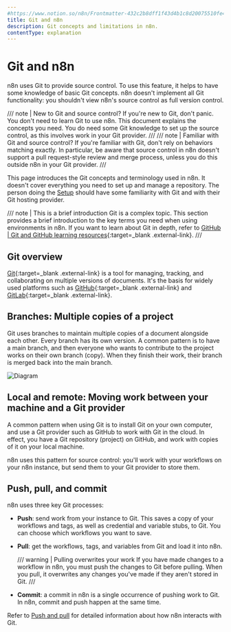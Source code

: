 ```yaml
---
#https://www.notion.so/n8n/Frontmatter-432c2b8dff1f43d4b1c8d20075510fe4
title: Git and n8n
description: Git concepts and limitations in n8n.
contentType: explanation
---
```


# Git and n8n

n8n uses Git to provide source control. To use this feature, it helps to have some knowledge of basic Git concepts. n8n doesn't implement all Git functionality: you shouldn't view n8n's source control as full version control.


/// note | New to Git and source control?
If you're new to Git, don't panic. You don't need to learn Git to use n8n. This document explains the concepts you need. You do need some Git knowledge to set up the source control, as this involves work in your Git provider.
///
/// note | Familiar with Git and source control?
If you're familiar with Git, don't rely on behaviors matching exactly. In particular, be aware that source control in n8n doesn't support a pull request-style review and merge process, unless you do this outside n8n in your Git provider.
///

This page introduces the Git concepts and terminology used in n8n. It doesn't cover everything you need to set up and manage a repository. The person doing the [Setup](/source-control-environments/setup/) should have some familiarity with Git and with their Git hosting provider.

/// note | This is a brief introduction
Git is a complex topic. This section provides a brief introduction to the key terms you need when using environments in n8n. If you want to learn about Git in depth, refer to [GitHub | Git and GitHub learning resources](https://docs.github.com/en/get-started/quickstart/git-and-github-learning-resources){:target=_blank .external-link}.
///
## Git overview

[Git](https://git-scm.com/){:target=_blank .external-link} is a tool for managing, tracking, and collaborating on multiple versions of documents. It's the basis for widely used platforms such as [GitHub](https://github.com/){:target=_blank .external-link} and [GitLab](https://about.gitlab.com/){:target=_blank .external-link}.

## Branches: Multiple copies of a project

Git uses branches to maintain multiple copies of a document alongside each other. Every branch has its own version. A common pattern is to have a main branch, and then everyone who wants to contribute to the project works on their own branch (copy). When they finish their work, their branch is merged back into the main branch.

![Diagram](/_images/source-control-environments/simple-git-branch.png)

## Local and remote: Moving work between your machine and a Git provider

A common pattern when using Git is to install Git on your own computer, and use a Git provider such as GitHub to work with Git in the cloud. In effect, you have a Git repository (project) on GitHub, and work with copies of it on your local machine.

n8n uses this pattern for source control: you'll work with your workflows on your n8n instance, but send them to your Git provider to store them.

## Push, pull, and commit

n8n uses three key Git processes:

* **Push**: send work from your instance to Git. This saves a copy of your workflows and tags, as well as credential and variable stubs, to Git. You can choose which workflows you want to save.
* **Pull**: get the workflows, tags, and variables from Git and load it into n8n. 

    /// warning | Pulling overwrites your work
    If you have made changes to a workflow in n8n, you must push the changes to Git before pulling. When you pull, it overwrites any changes you've made if they aren't stored in Git.
    ///
		
* **Commit**: a commit in n8n is a single occurrence of pushing work to Git. In n8n, commit and push happen at the same time.

Refer to [Push and pull](/source-control-environments/using/push-pull/) for detailed information about how n8n interacts with Git.
